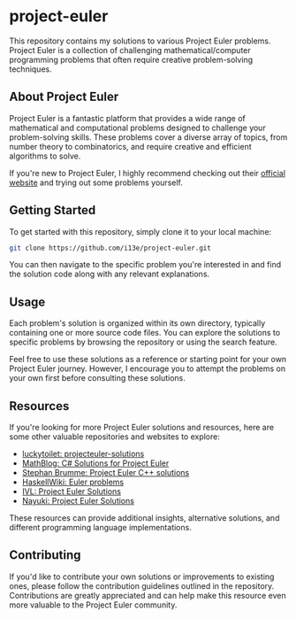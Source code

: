 # project-euler

This repository contains my solutions to various Project Euler problems. Project Euler is a
collection of challenging mathematical/computer programming problems that often require creative
problem-solving techniques.

## About Project Euler

Project Euler is a fantastic platform that provides a wide range of mathematical and computational
problems designed to challenge your problem-solving skills.
These problems cover a diverse array of topics, from number theory to combinatorics, and require
creative and efficient algorithms to solve.

If you're new to Project Euler, I highly recommend checking out their [official
website](https://projecteuler.net/) and trying out some problems yourself.

## Getting Started

To get started with this repository, simply clone it to your local machine:

```bash
git clone https://github.com/i13e/project-euler.git
```

You can then navigate to the specific problem you're interested in and find the solution code along
with any relevant explanations.

## Usage

Each problem's solution is organized within its own directory, typically containing one or more
source code files. You can explore the solutions to specific problems by browsing the repository or
using the search feature.

Feel free to use these solutions as a reference or starting point for your own Project Euler
journey. However, I encourage you to attempt the problems on your own first before consulting these
solutions.

## Resources

If you're looking for more Project Euler solutions and resources, here are some other valuable
repositories and websites to explore:

- [luckytoilet: projecteuler-solutions](https://github.com/luckytoilet/projecteuler-solutions/)
- [MathBlog: C# Solutions for Project Euler](https://www.mathblog.dk/project-euler-solutions/)
- [Stephan Brumme: Project Euler C++ solutions](https://euler.stephan-brumme.com/)
- [HaskellWiki: Euler problems](https://wiki.haskell.org/Euler_problems)
- [IVL: Project Euler Solutions](https://www.ivl-projecteuler.com/overview-of-problems/)
- [Nayuki: Project Euler Solutions](https://www.nayuki.io/page/project-euler-solutions)

These resources can provide additional insights, alternative solutions, and different programming
language implementations.

## Contributing

If you'd like to contribute your own solutions or improvements to existing ones, please follow the
contribution guidelines outlined in the repository.
Contributions are greatly appreciated and can help make this resource even more valuable to the
Project Euler community.
